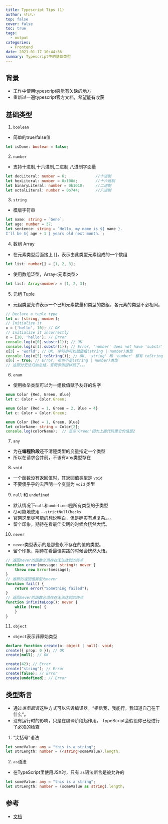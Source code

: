 ```yaml
---
title: Typescript Tips (1)
author: せいい
top: false
cover: false
toc: true
tags:
  - output
categories:
  - Frontend
date: 2021-01-17 10:44:56
summary: Typescript中的基础类型
---
```


## 背景
* 工作中使用typescript感觉有欠缺的地方
* 重新过一遍typescript官方文档，希望能有收获

## 基础类型
1. `boolean`
* 简单的true/false值
```Typescript
let isDone: boolean = false;
```

2. `number`
* 支持十进制,十六进制,二进制,八进制字面量
```Typescript
let decLiteral: number = 6;             //十进制
let hexLiteral: number = 0xf00d;        //十六进制
let binaryLiteral: number = 0b1010;     //二进制
let octalLiteral: number = 0o744;       //八进制
```

3. `string`
* 模版字符串
```Typescript
let name: string = `Gene`;
let age: number = 37;
let sentence: string = `Hello, my name is ${ name }.
I'll be ${ age + 1 } years old next month.`;
```

4. 数组 Array
* 在元素类型后面接上 []，表示由此类型元素组成的一个数组
```Typescript
let list: number[] = [1, 2, 3];
```
* 使用数组泛型，Array<元素类型>
```Typescript
let list: Array<number> = [1, 2, 3];
```

5. 元组 Tuple
* 元组类型允许表示一个已知元素数量和类型的数组，各元素的类型不必相同。
```Typescript
// Declare a tuple type
let x: [string, number];
// Initialize it
x = ['hello', 10]; // OK
// Initialize it incorrectly
x = [10, 'hello']; // Error
console.log(x[0].substr(1)); // OK
console.log(x[1].substr(1)); // Error, 'number' does not have 'substr'
x[3] = 'world'; // OK, 字符串可以赋值给(string | number)类型
console.log(x[5].toString()); // OK, 'string' 和 'number' 都有 toString
x[6] = true; // Error, 布尔不是(string | number)类型
// 这部分无法归纳总结，官网示例很详细了。。。
```

6. `enum`
* 使用枚举类型可以为一组数值赋予友好的名字
```Typescript
enum Color {Red, Green, Blue}
let c: Color = Color.Green;
```
```Typescript
enum Color {Red = 1, Green = 2, Blue = 4}
let c: Color = Color.Green;
```
```Typescript
enum Color {Red = 1, Green, Blue}
let colorName: string = Color[2];
console.log(colorName);  // 显示'Green'因为上面代码里它的值是2
```

7. `any`
* 为在**编程阶段**还不清楚类型的变量指定一个类型
* 所以在请求合并前，不该有any类型存在

8. `void`
* 一个函数没有返回值时，其返回值类型是 `void`
* 不要傻乎乎的去声明一个变量为 `void` 类型

9. `null` 和 `undefined`
* 默认情况下`null`和`undefined`是所有类型的子类型
* 尽可能地使用 `--strictNullChecks`
* 官网这里尽可能的想说明白，但是确实有点复杂。。。
* 留个印象，期待在看最佳实践的时候会恍然大悟。

10. `never`
* `never`类型表示的是那些永不存在的值的类型。
* 留个印象，期待在看最佳实践的时候会恍然大悟。
```Typescript
// 返回never的函数必须存在无法达到的终点
function error(message: string): never {
    throw new Error(message);
}
// 推断的返回值类型为never
function fail() {
    return error("Something failed");
}
// 返回never的函数必须存在无法达到的终点
function infiniteLoop(): never {
    while (true) {
    }
}
```

11. `object`
* `object`表示非原始类型
```Typescript
declare function create(o: object | null): void;
create({ prop: 0 }); // OK
create(null); // OK

create(42); // Error
create("string"); // Error
create(false); // Error
create(undefined); // Error
```

## 类型断言

* 通过*类型断言*这种方式可以告诉编译器，“相信我，我能行，我知道自己在干什么”。
* 没有运行时的影响，只是在编译阶段起作用。 TypeScript会假设你已经进行了必须的检查

1. “尖括号”语法
```Typescript
let someValue: any = "this is a string";
let strLength: number = (<string>someValue).length;
```
2. `as`语法
* 在TypeScript里使用JSX时，只有 `as`语法断言是被允许的
```Typescript
let someValue: any = "this is a string";
let strLength: number = (someValue as string).length;
```

## 参考

* [文档](https://www.tslang.cn/docs/handbook/basic-types.html)

